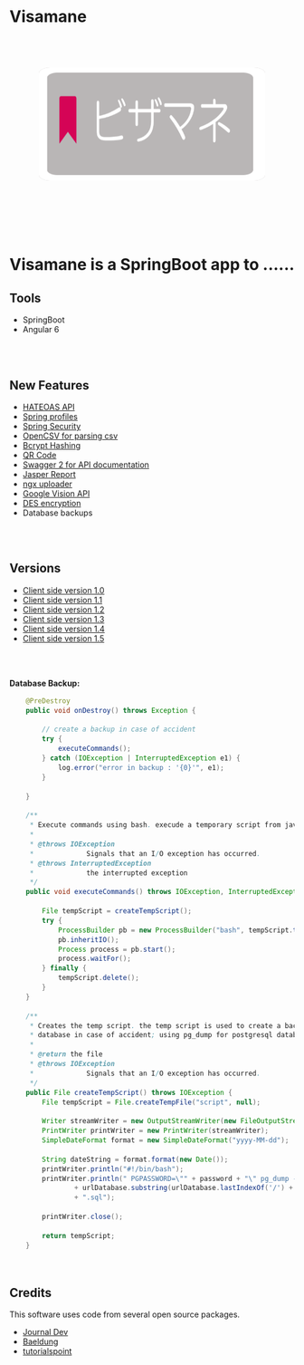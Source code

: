 # Visamane
<h1 align="center">
  <br>
  <img src="./images/vis logo.png" height="200" width="400" style="max-width:100%;border-radius: 5%;background-color: #bbb5b5;"/>
 



<br><br>
<p>Visamane is a  SpringBoot app to  <strong>.....</strong>.</p>

## Tools

<ul>
<li> SpringBoot </li>
<li> Angular 6 </li>
</ul>

<br><br>
## New Features

<ul>
<li>  <a href="https://spring.io/guides/gs/accessing-data-rest/">HATEOAS API</a></li>
<li>  <a href="https://github.com/Aymanov1/telegram-community-backend/tree/master/src/main/resources">Spring profiles</a> </li>
<li>  <a href="https://spring.io/projects/spring-security">Spring Security</a></li>
<li>  <a href="https://www.baeldung.com/opencsv">OpenCSV for parsing csv</a></li>
<li>  <a href="https://www.baeldung.com/spring-security-registration-password-encoding-bcrypt">Bcrypt Hashing</a></li>
<li>  <a href="https://github.com/techiediaries/ngx-qrcode">QR Code</a></li>
<li>  <a href="https://swagger.io/docs/">Swagger 2 for API documentation</a></li>
<li>  <a href="https://swagger.io/docs/">Jasper Report</a></li>
<li>  <a href="https://swagger.io/docs/">ngx uploader</a></li>
<li>  <a href="https://cloud.google.com/vision/docs/libraries#client-libraries-install-java">Google Vision API</a></li>
<li>  <a href="http://tutorials.jenkov.com/java-cryptography/cipher.html">DES encryption</a></li>
<li> Database backups </li> 
</ul>


<br><br>
## Versions
<ul>
<li>  <a href="./versions/version-1.0.md" target="_blank">Client side version 1.0</a></li>
<li>  <a href="./versions/version-1.1.md" target="_blank">Client side version 1.1</a></li>
<li>  <a href="./versions/version-1.2.md" target="_blank">Client side version 1.2</a></li>
<li>  <a href="./versions/version-1.3.md" target="_blank">Client side version 1.3</a></li>
<li>  <a href="./versions/version-1.4.md" target="_blank">Client side version 1.4</a></li>
<li>  <a href="./versions/version-1.5.md" target="_blank">Client side version 1.5</a></li>

</ul>

<br><br>

**Database Backup:**
```Java
	@PreDestroy
	public void onDestroy() throws Exception {

		// create a backup in case of accident
		try {
			executeCommands();
		} catch (IOException | InterruptedException e1) {
			log.error("error in backup : '{0}'", e1);
		}

	}

	/**
	 * Execute commands using bash. execude a temporary script from java interface
	 *
	 * @throws IOException
	 *             Signals that an I/O exception has occurred.
	 * @throws InterruptedException
	 *             the interrupted exception
	 */
	public void executeCommands() throws IOException, InterruptedException {

		File tempScript = createTempScript();
		try {
			ProcessBuilder pb = new ProcessBuilder("bash", tempScript.toString());
			pb.inheritIO();
			Process process = pb.start();
			process.waitFor();
		} finally {
			tempScript.delete();
		}
	}

	/**
	 * Creates the temp script. the temp script is used to create a backup of
	 * database in case of accident; using pg_dump for postgresql database
	 *
	 * @return the file
	 * @throws IOException
	 *             Signals that an I/O exception has occurred.
	 */
	public File createTempScript() throws IOException {
		File tempScript = File.createTempFile("script", null);

		Writer streamWriter = new OutputStreamWriter(new FileOutputStream(tempScript));
		PrintWriter printWriter = new PrintWriter(streamWriter);
		SimpleDateFormat format = new SimpleDateFormat("yyyy-MM-dd");

		String dateString = format.format(new Date());
		printWriter.println("#!/bin/bash");
		printWriter.println(" PGPASSWORD=\"" + password + "\" pg_dump -U " + username + " "
				+ urlDatabase.substring(urlDatabase.lastIndexOf('/') + 1) + " > " + pathBackup + "/db" + dateString
				+ ".sql");

		printWriter.close();

		return tempScript;
	}

                  
```



## Credits

This software uses code from several open source packages.

- [Journal Dev](https://www.journaldev.com)
- [Baeldung](www.baeldung.com)
- [tutorialspoint](https://www.tutorialspoint.com)

